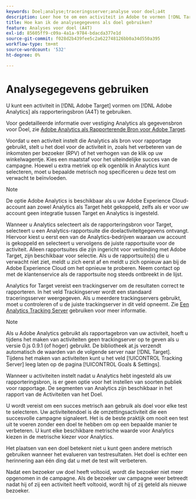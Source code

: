```yaml
---
keywords: Doel;analyse;traceringsserver;analyse voor doel;a4t
description: Leer hoe te om een activiteit in Adobe te vormen [!DNL Target] to use Adobe Analytics as the reporting source. This integration is called Analytics for [!DNL Target] (A4T).
title: Hoe kan ik de analysegegevens als doel gebruiken?
feature: Analyses voor doel (A4T)
exl-id: 85605ff9-c09a-4a1a-9784-bdacda377e1d
source-git-commit: f028d2b439fee5c2a622748126bb0a34d550a395
workflow-type: tm+mt
source-wordcount: '532'
ht-degree: 0%

---
```


# Analysegegevens gebruiken

U kunt een activiteit in [!DNL Adobe Target] vormen om [!DNL Adobe Analytics] als rapporteringsbron (A4T) te gebruiken.

Voor gedetailleerde informatie over vestiging Analytics als gegevensbron voor Doel, zie [Adobe Analytics als Rapporterende Bron voor Adobe Target](/help/c-integrating-target-with-mac/a4t/a4t.md).

Voordat u een activiteit instelt die Analytics als bron voor rapportage gebruikt, stelt u het doel voor de activiteit in, zoals het verbeteren van de inkomsten per bezoeker (RPV) of het verhogen van de klik op uw winkelwagentje. Kies een maatstaf voor het uiteindelijke succes van de campagne. Hoewel u extra metriek op elk ogenblik in Analytics kunt selecteren, moet u bepaalde metrisch nog specificeren u deze test om verwacht te beïnvloeden.

>[!NOTE]
>
>De optie Adobe Analytics is beschikbaar als u uw Adobe Experience Cloud-account aan zowel Analytics als Target hebt gekoppeld, zelfs als er voor uw account geen integratie tussen Target en Analytics is ingesteld.

Wanneer u Analytics selecteert als de rapporteringsbron voor Target, selecteert u een Analytics-rapportsuite die doelactiviteitgegevens ontvangt. Hiervoor kiest u eerst een van de Analytics-bedrijven waaraan uw account is gekoppeld en selecteert u vervolgens de juiste rapportsuite voor de activiteit. Alleen rapportsuites die zijn ingericht voor verbinding met Adobe Target, zijn beschikbaar voor selectie. Als u de rapportsuite(s) die u verwacht niet ziet, meldt u zich eerst af en meldt u zich opnieuw aan bij de Adobe Experience Cloud om het opnieuw te proberen. Neem contact op met de klantenservice als de rapportsuite nog steeds ontbreekt in de lijst.

Analytics for Target vereist een trackingserver om de resultaten correct te rapporteren. In het veld Trackingserver wordt een standaard traceringsserver weergegeven. Als u meerdere trackingservers gebruikt, moet u controleren of u de juiste trackingserver in dit veld opneemt. Zie [Een Analytics Tracking Server](/help/c-integrating-target-with-mac/a4t/analytics-tracking-server.md#task_72077BA7E93C4A65A715A18F32228823) gebruiken voor meer informatie.

>[!NOTE]
>
>Als u Adobe Analytics gebruikt als rapportagebron van uw activiteit, hoeft u tijdens het maken van activiteiten geen trackingserver op te geven als u versie 0.js 0.9.1 (of hoger) gebruikt. De bibliotheek at.js verzendt automatisch de waarden van de volgende server naar [!DNL Target]. Tijdens het maken van activiteiten kunt u het veld [!UICONTROL Tracking Server] leeg laten op de pagina [!UICONTROL Goals & Settings].

Wanneer u activiteiten instelt nadat u Analytics hebt ingesteld als uw rapporteringsbron, is er geen optie voor het instellen van soorten publiek voor rapportage. De segmenten van Analytics zijn beschikbaar in het rapport van de Activiteiten van het Doel.

U wordt vereist om een succes metrisch aan gebruik als doel voor elke test te selecteren. Uw activiteitendoel is de omzettingsactiviteit die een succesvolle campagne signaleert. Het is de beste praktijk om nooit een test uit te voeren zonder een doel te hebben om op een bepaalde manier te verbeteren. U kunt elke beschikbare metrische waarde voor Analytics kiezen in de metrische kiezer voor Analytics.

Het plaatsen van een doel betekent niet u kunt geen andere metrisch gebruiken wanneer het evalueren van testresultaten. Het doel is echter een herinnering aan één ding dat u met de test wilt verbeteren.

Nadat een bezoeker uw doel heeft voltooid, wordt die bezoeker niet meer opgenomen in de campagne. Als de bezoeker uw campagne weer betreedt nadat hij of zij een activiteit heeft voltooid, wordt hij of zij geteld als nieuwe bezoeker.

